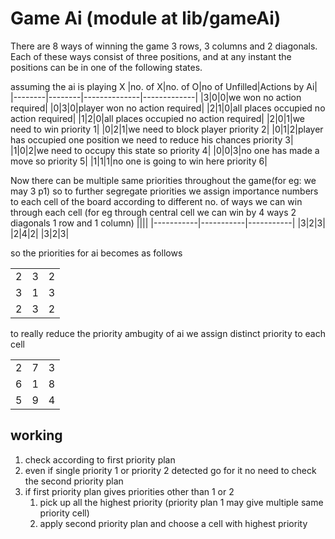 # Game Ai (module at lib/gameAi)

There are 8 ways of winning the game 3 rows, 3 columns and 2 diagonals. Each of these ways consist of three positions, and at any instant the positions can be in one of the following states.


assuming the ai is playing X
|no. of X|no. of O|no of Unfilled|Actions by Ai|
|--------|--------|--------------|-------------|
|3|0|0|we won no action required|
|0|3|0|player won no action required|
|2|1|0|all places occupied no action required|
|1|2|0|all places occupied no action required|
|2|0|1|we need to win priority 1|
|0|2|1|we need to block player priority 2|
|0|1|2|player has occupied one position we need to reduce his chances priority 3|
|1|0|2|we need to occupy this state so priority 4|
|0|0|3|no one has made a move so priority 5|
|1|1|1|no one is going to win here priority 6|

Now there can be multiple same priorities throughout the game(for eg: we may 3 p1) so to further
segregate priorities we assign importance numbers to each cell of the board according to different no. of ways we can win through each cell (for eg through central cell we can win by 4 ways 2 diagonals 1 row and 1 column)
||||
|-----------|-----------|-----------|
|3|2|3|
|2|4|2|
|3|2|3|

so the priorities for ai becomes as follows

||||
|-----------|-----------|-----------|
|2|3|2|
|3|1|3|
|2|3|2|

to really reduce the priority ambugity of ai we assign distinct priority to each cell

||||
|-----------|-----------|-----------|
|2|7|3|
|6|1|8|
|5|9|4|

## working

1. check according to first priority plan
1. even if single priority 1 or priority 2 detected go for it no need to check the second priority plan
1. if first priority plan gives priorities other than 1 or 2 
    1. pick up all the highest priority (priority plan 1 may give multiple same priority cell)
    1. apply second priority plan and choose a cell with highest priority 

